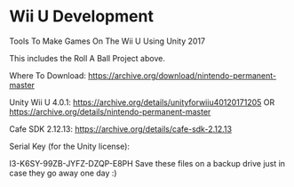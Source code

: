 # Wii U Development
 Tools To Make Games On The Wii U Using Unity 2017

 This includes the Roll A Ball Project above.

Where To Download:
https://archive.org/download/nintendo-permanent-master

Unity Wii U 4.0.1:
https://archive.org/details/unityforwiiu40120171205
OR
https://archive.org/details/nintendo-permanent-master

Cafe SDK 2.12.13:
https://archive.org/details/cafe-sdk-2.12.13

Serial Key (for the Unity license):

I3-K6SY-99ZB-JYFZ-DZQP-E8PH
Save these files on a backup drive just in case they go away one day :)
